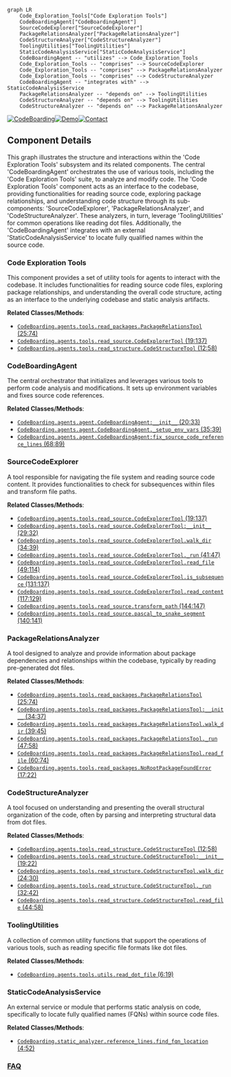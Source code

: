 ```mermaid
graph LR
    Code_Exploration_Tools["Code Exploration Tools"]
    CodeBoardingAgent["CodeBoardingAgent"]
    SourceCodeExplorer["SourceCodeExplorer"]
    PackageRelationsAnalyzer["PackageRelationsAnalyzer"]
    CodeStructureAnalyzer["CodeStructureAnalyzer"]
    ToolingUtilities["ToolingUtilities"]
    StaticCodeAnalysisService["StaticCodeAnalysisService"]
    CodeBoardingAgent -- "utilizes" --> Code_Exploration_Tools
    Code_Exploration_Tools -- "comprises" --> SourceCodeExplorer
    Code_Exploration_Tools -- "comprises" --> PackageRelationsAnalyzer
    Code_Exploration_Tools -- "comprises" --> CodeStructureAnalyzer
    CodeBoardingAgent -- "integrates with" --> StaticCodeAnalysisService
    PackageRelationsAnalyzer -- "depends on" --> ToolingUtilities
    CodeStructureAnalyzer -- "depends on" --> ToolingUtilities
    CodeStructureAnalyzer -- "depends on" --> PackageRelationsAnalyzer
```
[![CodeBoarding](https://img.shields.io/badge/Generated%20by-CodeBoarding-9cf?style=flat-square)](https://github.com/CodeBoarding/GeneratedOnBoardings)[![Demo](https://img.shields.io/badge/Try%20our-Demo-blue?style=flat-square)](https://www.codeboarding.org/demo)[![Contact](https://img.shields.io/badge/Contact%20us%20-%20contact@codeboarding.org-lightgrey?style=flat-square)](mailto:contact@codeboarding.org)

## Component Details

This graph illustrates the structure and interactions within the 'Code Exploration Tools' subsystem and its related components. The central 'CodeBoardingAgent' orchestrates the use of various tools, including the 'Code Exploration Tools' suite, to analyze and modify code. The 'Code Exploration Tools' component acts as an interface to the codebase, providing functionalities for reading source code, exploring package relationships, and understanding code structure through its sub-components: 'SourceCodeExplorer', 'PackageRelationsAnalyzer', and 'CodeStructureAnalyzer'. These analyzers, in turn, leverage 'ToolingUtilities' for common operations like reading dot files. Additionally, the 'CodeBoardingAgent' integrates with an external 'StaticCodeAnalysisService' to locate fully qualified names within the source code.

### Code Exploration Tools
This component provides a set of utility tools for agents to interact with the codebase. It includes functionalities for reading source code files, exploring package relationships, and understanding the overall code structure, acting as an interface to the underlying codebase and static analysis artifacts.


**Related Classes/Methods**:

- <a href="https://github.com/CodeBoarding/CodeBoarding/blob/master/agents/tools/read_packages.py#L25-L74" target="_blank" rel="noopener noreferrer">`CodeBoarding.agents.tools.read_packages.PackageRelationsTool` (25:74)</a>
- <a href="https://github.com/CodeBoarding/CodeBoarding/blob/master/agents/tools/read_source.py#L19-L137" target="_blank" rel="noopener noreferrer">`CodeBoarding.agents.tools.read_source.CodeExplorerTool` (19:137)</a>
- <a href="https://github.com/CodeBoarding/CodeBoarding/blob/master/agents/tools/read_structure.py#L12-L58" target="_blank" rel="noopener noreferrer">`CodeBoarding.agents.tools.read_structure.CodeStructureTool` (12:58)</a>


### CodeBoardingAgent
The central orchestrator that initializes and leverages various tools to perform code analysis and modifications. It sets up environment variables and fixes source code references.


**Related Classes/Methods**:

- <a href="https://github.com/CodeBoarding/CodeBoarding/blob/master/agents/agent.py#L20-L33" target="_blank" rel="noopener noreferrer">`CodeBoarding.agents.agent.CodeBoardingAgent:__init__` (20:33)</a>
- <a href="https://github.com/CodeBoarding/CodeBoarding/blob/master/agents/agent.py#L35-L39" target="_blank" rel="noopener noreferrer">`CodeBoarding.agents.agent.CodeBoardingAgent._setup_env_vars` (35:39)</a>
- <a href="https://github.com/CodeBoarding/CodeBoarding/blob/master/agents/agent.py#L68-L89" target="_blank" rel="noopener noreferrer">`CodeBoarding.agents.agent.CodeBoardingAgent:fix_source_code_reference_lines` (68:89)</a>


### SourceCodeExplorer
A tool responsible for navigating the file system and reading source code content. It provides functionalities to check for subsequences within files and transform file paths.


**Related Classes/Methods**:

- <a href="https://github.com/CodeBoarding/CodeBoarding/blob/master/agents/tools/read_source.py#L19-L137" target="_blank" rel="noopener noreferrer">`CodeBoarding.agents.tools.read_source.CodeExplorerTool` (19:137)</a>
- <a href="https://github.com/CodeBoarding/CodeBoarding/blob/master/agents/tools/read_source.py#L29-L32" target="_blank" rel="noopener noreferrer">`CodeBoarding.agents.tools.read_source.CodeExplorerTool:__init__` (29:32)</a>
- <a href="https://github.com/CodeBoarding/CodeBoarding/blob/master/agents/tools/read_source.py#L34-L39" target="_blank" rel="noopener noreferrer">`CodeBoarding.agents.tools.read_source.CodeExplorerTool.walk_dir` (34:39)</a>
- <a href="https://github.com/CodeBoarding/CodeBoarding/blob/master/agents/tools/read_source.py#L41-L47" target="_blank" rel="noopener noreferrer">`CodeBoarding.agents.tools.read_source.CodeExplorerTool._run` (41:47)</a>
- <a href="https://github.com/CodeBoarding/CodeBoarding/blob/master/agents/tools/read_source.py#L49-L114" target="_blank" rel="noopener noreferrer">`CodeBoarding.agents.tools.read_source.CodeExplorerTool.read_file` (49:114)</a>
- <a href="https://github.com/CodeBoarding/CodeBoarding/blob/master/agents/tools/read_source.py#L131-L137" target="_blank" rel="noopener noreferrer">`CodeBoarding.agents.tools.read_source.CodeExplorerTool.is_subsequence` (131:137)</a>
- <a href="https://github.com/CodeBoarding/CodeBoarding/blob/master/agents/tools/read_source.py#L117-L129" target="_blank" rel="noopener noreferrer">`CodeBoarding.agents.tools.read_source.CodeExplorerTool.read_content` (117:129)</a>
- <a href="https://github.com/CodeBoarding/CodeBoarding/blob/master/agents/tools/read_source.py#L144-L147" target="_blank" rel="noopener noreferrer">`CodeBoarding.agents.tools.read_source.transform_path` (144:147)</a>
- <a href="https://github.com/CodeBoarding/CodeBoarding/blob/master/agents/tools/read_source.py#L140-L141" target="_blank" rel="noopener noreferrer">`CodeBoarding.agents.tools.read_source.pascal_to_snake_segment` (140:141)</a>


### PackageRelationsAnalyzer
A tool designed to analyze and provide information about package dependencies and relationships within the codebase, typically by reading pre-generated dot files.


**Related Classes/Methods**:

- <a href="https://github.com/CodeBoarding/CodeBoarding/blob/master/agents/tools/read_packages.py#L25-L74" target="_blank" rel="noopener noreferrer">`CodeBoarding.agents.tools.read_packages.PackageRelationsTool` (25:74)</a>
- <a href="https://github.com/CodeBoarding/CodeBoarding/blob/master/agents/tools/read_packages.py#L34-L37" target="_blank" rel="noopener noreferrer">`CodeBoarding.agents.tools.read_packages.PackageRelationsTool:__init__` (34:37)</a>
- <a href="https://github.com/CodeBoarding/CodeBoarding/blob/master/agents/tools/read_packages.py#L39-L45" target="_blank" rel="noopener noreferrer">`CodeBoarding.agents.tools.read_packages.PackageRelationsTool.walk_dir` (39:45)</a>
- <a href="https://github.com/CodeBoarding/CodeBoarding/blob/master/agents/tools/read_packages.py#L47-L58" target="_blank" rel="noopener noreferrer">`CodeBoarding.agents.tools.read_packages.PackageRelationsTool._run` (47:58)</a>
- <a href="https://github.com/CodeBoarding/CodeBoarding/blob/master/agents/tools/read_packages.py#L60-L74" target="_blank" rel="noopener noreferrer">`CodeBoarding.agents.tools.read_packages.PackageRelationsTool.read_file` (60:74)</a>
- <a href="https://github.com/CodeBoarding/CodeBoarding/blob/master/agents/tools/read_packages.py#L17-L22" target="_blank" rel="noopener noreferrer">`CodeBoarding.agents.tools.read_packages.NoRootPackageFoundError` (17:22)</a>


### CodeStructureAnalyzer
A tool focused on understanding and presenting the overall structural organization of the code, often by parsing and interpreting structural data from dot files.


**Related Classes/Methods**:

- <a href="https://github.com/CodeBoarding/CodeBoarding/blob/master/agents/tools/read_structure.py#L12-L58" target="_blank" rel="noopener noreferrer">`CodeBoarding.agents.tools.read_structure.CodeStructureTool` (12:58)</a>
- <a href="https://github.com/CodeBoarding/CodeBoarding/blob/master/agents/tools/read_structure.py#L19-L22" target="_blank" rel="noopener noreferrer">`CodeBoarding.agents.tools.read_structure.CodeStructureTool:__init__` (19:22)</a>
- <a href="https://github.com/CodeBoarding/CodeBoarding/blob/master/agents/tools/read_structure.py#L24-L30" target="_blank" rel="noopener noreferrer">`CodeBoarding.agents.tools.read_structure.CodeStructureTool.walk_dir` (24:30)</a>
- <a href="https://github.com/CodeBoarding/CodeBoarding/blob/master/agents/tools/read_structure.py#L32-L42" target="_blank" rel="noopener noreferrer">`CodeBoarding.agents.tools.read_structure.CodeStructureTool._run` (32:42)</a>
- <a href="https://github.com/CodeBoarding/CodeBoarding/blob/master/agents/tools/read_structure.py#L44-L58" target="_blank" rel="noopener noreferrer">`CodeBoarding.agents.tools.read_structure.CodeStructureTool.read_file` (44:58)</a>


### ToolingUtilities
A collection of common utility functions that support the operations of various tools, such as reading specific file formats like dot files.


**Related Classes/Methods**:

- <a href="https://github.com/CodeBoarding/CodeBoarding/blob/master/agents/tools/utils.py#L6-L19" target="_blank" rel="noopener noreferrer">`CodeBoarding.agents.tools.utils.read_dot_file` (6:19)</a>


### StaticCodeAnalysisService
An external service or module that performs static analysis on code, specifically to locate fully qualified names (FQNs) within source code files.


**Related Classes/Methods**:

- <a href="https://github.com/CodeBoarding/CodeBoarding/blob/master/static_analyzer/reference_lines.py#L4-L52" target="_blank" rel="noopener noreferrer">`CodeBoarding.static_analyzer.reference_lines.find_fqn_location` (4:52)</a>




### [FAQ](https://github.com/CodeBoarding/GeneratedOnBoardings/tree/main?tab=readme-ov-file#faq)